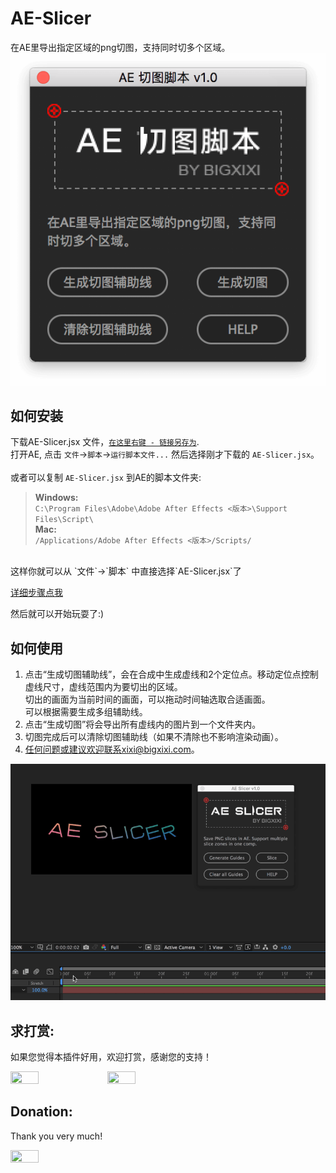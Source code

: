 # AE-Slicer
在AE里导出指定区域的png切图，支持同时切多个区域。  
![demoGIF](https://raw.githubusercontent.com/bigxixi/ReadMe-Resources/master/AE-Slicer/aeslicercn.png)<br>

## 如何安装
下载AE-Slicer.jsx 文件，[`在这里右键 - 链接另存为`](https://raw.githubusercontent.com/bigxixi/AE-Slicer/master/AE-Slicer.jsx).</br>
打开AE, 点击 `文件`->`脚本`->`运行脚本文件...` 然后选择刚才下载的 `AE-Slicer.jsx`。    
</br>
或者可以复制 `AE-Slicer.jsx` 到AE的脚本文件夹:
>**Windows:**  
>`C:\Program Files\Adobe\Adobe After Effects <版本>\Support Files\Script\`  
>**Mac:**  
>`/Applications/Adobe After Effects <版本>/Scripts/`

</br>
这样你就可以从 `文件`->`脚本` 中直接选择`AE-Slicer.jsx`了  

[详细步骤点我](https://helpx.adobe.com/cn/after-effects/using/scripts.html)</br>

然后就可以开始玩耍了:)  

## 如何使用

1. 点击“生成切图辅助线”，会在合成中生成虚线和2个定位点。移动定位点控制虚线尺寸，虚线范围内为要切出的区域。  
切出的画面为当前时间的画面，可以拖动时间轴选取合适画面。  
可以根据需要生成多组辅助线。  
2. 点击“生成切图”将会导出所有虚线内的图片到一个文件夹内。  
3. 切图完成后可以清除切图辅助线（如果不清除也不影响渲染动画）。  
4. 任何问题或建议欢迎联系xixi@bigxixi.com。  

![demoGIF](https://raw.githubusercontent.com/bigxixi/ReadMe-Resources/master/AE-Slicer/aeslicerdemo.gif)

## 求打赏:
如果您觉得本插件好用，欢迎打赏，感谢您的支持！  

[<img src="http://bigxixi.com/donate/index.hyperesources/wechat.png" width="30%" height="30%">](http://bigxixi.com/donate)
[<img src="http://bigxixi.com/donate/index.hyperesources/alipay.jpg" width="30%" height="30%">](http://bigxixi.com/donate)  

## Donation:
Thank you very much!  

[<img src="http://bigxixi.com/donate/index.hyperesources/paypal.png" width="30%" height="30%">](https://www.paypal.me/bigxixi/)  
